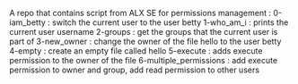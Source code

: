 A repo that contains script from ALX SE for permissions management : 
0-iam_betty : switch the current user to the user betty
1-who_am_i : prints the current user username
2-groups : get the groups that the current user is part of
3-new_owner : change the owner of the file hello to the user betty
4-empty : create an empty file called hello
5-execute : adds execute permission to the owner of the file
6-multiple_permissions : add execute permission to owner and group, add read permission to other users
